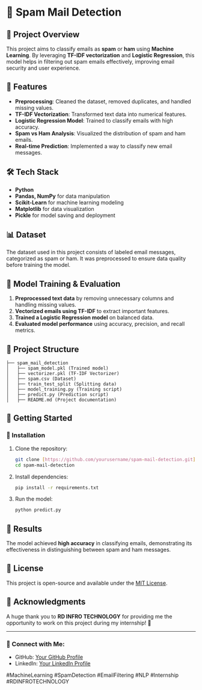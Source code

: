 # 📧 Spam Mail Detection

## 🚀 Project Overview
This project aims to classify emails as **spam** or **ham** using **Machine Learning**. By leveraging **TF-IDF vectorization** and **Logistic Regression**, this model helps in filtering out spam emails effectively, improving email security and user experience.

## 📌 Features
- **Preprocessing**: Cleaned the dataset, removed duplicates, and handled missing values.
- **TF-IDF Vectorization**: Transformed text data into numerical features.
- **Logistic Regression Model**: Trained to classify emails with high accuracy.
- **Spam vs Ham Analysis**: Visualized the distribution of spam and ham emails.
- **Real-time Prediction**: Implemented a way to classify new email messages.

## 🛠 Tech Stack
- **Python**
- **Pandas, NumPy** for data manipulation
- **Scikit-Learn** for machine learning modeling
- **Matplotlib** for data visualization
- **Pickle** for model saving and deployment

## 📊 Dataset
The dataset used in this project consists of labeled email messages, categorized as spam or ham. It was preprocessed to ensure data quality before training the model.

## 🔄 Model Training & Evaluation
1. **Preprocessed text data** by removing unnecessary columns and handling missing values.
2. **Vectorized emails using TF-IDF** to extract important features.
3. **Trained a Logistic Regression model** on balanced data.
4. **Evaluated model performance** using accuracy, precision, and recall metrics.

## 📂 Project Structure
```
├── spam_mail_detection
│   ├── spam_model.pkl (Trained model)
│   ├── vectorizer.pkl (TF-IDF Vectorizer)
│   ├── spam.csv (Dataset)
│   ├── train_test_split (Splitting data)
│   ├── model_training.py (Training script)
│   ├── predict.py (Prediction script)
│   ├── README.md (Project documentation)
```

## 🚀 Getting Started
### 🔧 Installation
1. Clone the repository:
   ```bash
   git clone [https://github.com/yourusername/spam-mail-detection.git](https://github.com/4444Harsh/RD-INFRO-TECHNOLOGY)
   cd spam-mail-detection
   ```
2. Install dependencies:
   ```bash
   pip install -r requirements.txt
   ```
3. Run the model:
   ```bash
   python predict.py
   ```

## 📌 Results
The model achieved **high accuracy** in classifying emails, demonstrating its effectiveness in distinguishing between spam and ham messages.

## 📜 License
This project is open-source and available under the [MIT License](LICENSE).

## 🤝 Acknowledgments
A huge thank you to **RD INFRO TECHNOLOGY** for providing me the opportunity to work on this project during my internship! 🎉

---

### 🔗 Connect with Me:
- GitHub: [Your GitHub Profile](https://github.com/4444harsh)
- LinkedIn: [Your LinkedIn Profile](https://linkedin.com/in/4444harsh)

#MachineLearning #SpamDetection #EmailFiltering #NLP #Internship #RDINFROTECHNOLOGY
